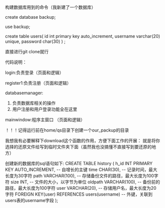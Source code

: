 构建数据库用到的命令（我新建了一个数据库）

create database backup;

use backup;

create table users(
     id int primary key auto_increment,
     username varchar(20) unique,
     password char(30)
) ;

直接进行git clone就行

代码说明：

login:负责登录（页面和逻辑）

register1:负责注册（页面和逻辑）

databasemanager:
1. 负责数据库相关的操作
2. 用户注册和用户登录功能全在这里

mainwindow:程序主窗口 （页面和逻辑）

！！！记得运行前在home/qs目录下创建一个our_packup的目录

我想我有必要解释下download这个函数的作用，方便下面工作的开展：
	就是将你选择的还原文件给写到临时文件夹下面（虽然我也没搞懂不直接写到要还原的地方）

创建新的数据库的sql语句如下:
CREATE TABLE history (
    h_id INT PRIMARY KEY AUTO_INCREMENT,  -- 自增长的主键
    time CHAR(30),                        -- 记录时间，最大长度为30字符
    path VARCHAR(100),                    -- 存储备份文件的路径，最大长度为100字符
    size INT,                             -- 文件的大小，以字节为单位
    oldpath VARCHAR(100),                 -- 备份前的路径，最大长度为100字符
    user VARCHAR(20),                     -- 存储用户名，最大长度为20字符
    FOREIGN KEY(user) REFERENCES users(username) -- 外键，关联到users表的username字段
);
